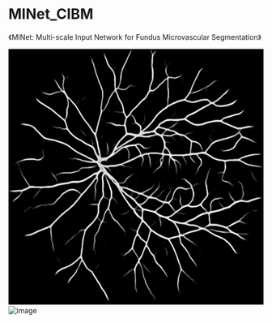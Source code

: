 # MINet_CIBM

《MINet: Multi-scale Input Network for Fundus Microvascular Segmentation》

![image](saved_image/final_mask_1.png)
![image](saved_image/fundus_4.png)
